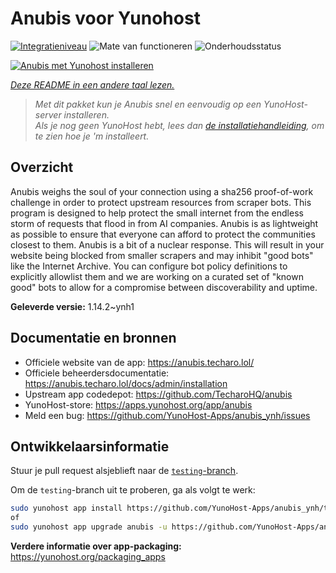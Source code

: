 <!--
NB: Deze README is automatisch gegenereerd door <https://github.com/YunoHost/apps/tree/master/tools/readme_generator>
Hij mag NIET handmatig aangepast worden.
-->

# Anubis voor Yunohost

[![Integratieniveau](https://apps.yunohost.org/badge/integration/anubis)](https://ci-apps.yunohost.org/ci/apps/anubis/)
![Mate van functioneren](https://apps.yunohost.org/badge/state/anubis)
![Onderhoudsstatus](https://apps.yunohost.org/badge/maintained/anubis)

[![Anubis met Yunohost installeren](https://install-app.yunohost.org/install-with-yunohost.svg)](https://install-app.yunohost.org/?app=anubis)

*[Deze README in een andere taal lezen.](./ALL_README.md)*

> *Met dit pakket kun je Anubis snel en eenvoudig op een YunoHost-server installeren.*  
> *Als je nog geen YunoHost hebt, lees dan [de installatiehandleiding](https://yunohost.org/install), om te zien hoe je 'm installeert.*

## Overzicht

Anubis weighs the soul of your connection using a sha256 proof-of-work challenge in order to protect upstream resources from scraper bots.
This program is designed to help protect the small internet from the endless storm of requests that flood in from AI companies. Anubis is as lightweight as possible to ensure that everyone can afford to protect the communities closest to them.
Anubis is a bit of a nuclear response. This will result in your website being blocked from smaller scrapers and may inhibit "good bots" like the Internet Archive. You can configure bot policy definitions to explicitly allowlist them and we are working on a curated set of "known good" bots to allow for a compromise between discoverability and uptime.


**Geleverde versie:** 1.14.2~ynh1
## Documentatie en bronnen

- Officiele website van de app: <https://anubis.techaro.lol/>
- Officiele beheerdersdocumentatie: <https://anubis.techaro.lol/docs/admin/installation>
- Upstream app codedepot: <https://github.com/TecharoHQ/anubis>
- YunoHost-store: <https://apps.yunohost.org/app/anubis>
- Meld een bug: <https://github.com/YunoHost-Apps/anubis_ynh/issues>

## Ontwikkelaarsinformatie

Stuur je pull request alsjeblieft naar de [`testing`-branch](https://github.com/YunoHost-Apps/anubis_ynh/tree/testing).

Om de `testing`-branch uit te proberen, ga als volgt te werk:

```bash
sudo yunohost app install https://github.com/YunoHost-Apps/anubis_ynh/tree/testing --debug
of
sudo yunohost app upgrade anubis -u https://github.com/YunoHost-Apps/anubis_ynh/tree/testing --debug
```

**Verdere informatie over app-packaging:** <https://yunohost.org/packaging_apps>
